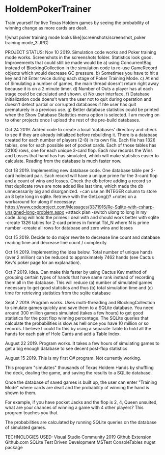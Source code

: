 # HoldemPokerTrainer
Train yourself for live Texas Holdem games by seeing the probability of winning change as more cards are dealt.

![what poker training mode looks like](screenshots/screenshot_poker training mode_3.JPG)

PROJECT STATUS:
Nov 10 2019.	Simulation code works and Poker training mode works. Screenshots in the screenshots folder. Statistics look good.
		Improvements that could still be made would be a) using ConcurrentBag instead of BlockingCollection in the simulation
		code to re-use GameRecord objects which would decrease GC pressure. b) Sometimes you have to hit a key and hit Enter 			twice during each stage of Poker Training Mode. c) At end of Simulating a number of games, the main thread doesn't 			return right away because it is on a 2 minute timer. d) Number of Outs a player has at each stage could be calculated 			and shown. e) No user interface. f) Database initialization code doens't warn the user not to quit during operation and 		doesn't detect partial or corrupted databases if hte user has quit prematurely in a previous use. g) Better database 			statistics could be printed when the Show Database Statistics menu option is selected. I am moving on to other projects 		once I upload the rest of the pre-build databases.

Oct 24 2019.	Added code to create a local 'databases' directory and check to see if they are already initialized before
				rebuilding it. There is a database created for each number of players (2-8) in its own file. Each file has 1326 
				tables, one for each possible set of pocket cards. Each of those tables has 22100 rows, one for each unique 
				3-card flop. Each row records the Wins and Losses that hand has has simulated, which will make statistics easier
				to calculate. Reading from the database is much faster now.

				

Oct 18 2019.	Implementing new database code. One database table per 2-card holecard pair. Each record will have a unique prime for the 3-card flop
				and a count of wins and losses. Check the db before adding a record so that duplicate rows are note added like last time, which
				made the db unnecessarily big and disorganized.
				+can use an INTEGER column to store an 8 byte long in sqlite. Retrieve with the GetLong()?
				+notes on a workaround for ulong if necessary: 
				https://www.codeproject.com/Messages/3371916/Re-Sqlite-with-csharp-unsigned-long-problem.aspx
				+attack plan
					-switch ulong to long in my code..long will hold the primes I deal with and should work better with sqlite
					-create 1326 tables for 2-card primes in format Tbl_N where N is prime number
					-create all rows for database and zero wins and losses

Oct 15 2019.	Decide to do major rewrite to decrease line count and database reading time and decrease line count / complexity.

Oct 14 2019.	Implementing the idea below. Total number of unique hands (over 2 million) can be reduced to approximately 7462 hands (see Cactus
				Kev's poker page for an explanation).

Oct 7 2019.		Idea. Can make this faster by using Cactus Kev method of grouping certain types of hands that have same rank instead of recording
				them all in the database. This will reduce (a) number of simulated games necessary to get good statistics and thus (b) 
				total simulation time and (c) time for retrieving statistics from the sqlite database

Sept 7 2019.	Program works. Uses multi-threading and BlockingCollection to simulate games quickly and save them to a SQLite database.
				You need around 300 million games simulated (takes a few hours) to get good statistics for the post flop winning percentage.
				The SQLite queries that calculate the probabilities is slow as hell once you have 10 million or so records. I believe I could 
				fix this by using a separate Table to hold all the hands for each pair of Hole Cards and add a Table Index.

August 22 2019. Program works. It takes a few hours of simulating games to get a big enough database to see decent post-flop statistics

August 15 2019. This is my first C# program. Not currently working.


This program "simulates" thousands of Texas Holdem Hands by shuffling the deck, 
dealing the game, and saving the results to a SQLite database. 

Once the database of saved games is built up, the user can enter "Training Mode" where cards are dealt and the
probability of winning the hand is shown to them.

For example, if you have pocket Jacks and the flop is 2, 4, Queen unsuited, what are your chances
of winning a game with 4 other players? This program teaches you that.

The probabilities are calculated by running SQLite queries on the database of simulated games.


TECHNOLOGIES USED:
Visual Studio Community 2019
Github Extension
Github.com
SQLite
Test Driven Development
MSTest
ConsoleTables nuget package


